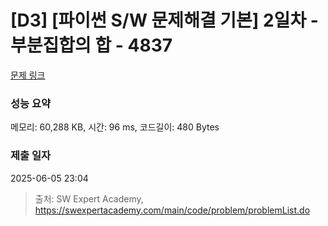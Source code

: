 # [D3] [파이썬 S/W 문제해결 기본] 2일차 - 부분집합의 합 - 4837 

[문제 링크](https://swexpertacademy.com/main/code/problem/problemDetail.do?contestProbId=AWTLbGI6p2UDFAVT) 

### 성능 요약

메모리: 60,288 KB, 시간: 96 ms, 코드길이: 480 Bytes

### 제출 일자

2025-06-05 23:04



> 출처: SW Expert Academy, https://swexpertacademy.com/main/code/problem/problemList.do